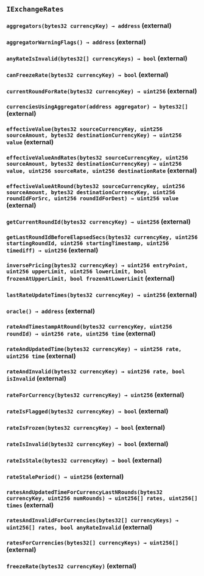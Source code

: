 ## `IExchangeRates`

### `aggregators(bytes32 currencyKey) → address` (external)

### `aggregatorWarningFlags() → address` (external)

### `anyRateIsInvalid(bytes32[] currencyKeys) → bool` (external)

### `canFreezeRate(bytes32 currencyKey) → bool` (external)

### `currentRoundForRate(bytes32 currencyKey) → uint256` (external)

### `currenciesUsingAggregator(address aggregator) → bytes32[]` (external)

### `effectiveValue(bytes32 sourceCurrencyKey, uint256 sourceAmount, bytes32 destinationCurrencyKey) → uint256 value` (external)

### `effectiveValueAndRates(bytes32 sourceCurrencyKey, uint256 sourceAmount, bytes32 destinationCurrencyKey) → uint256 value, uint256 sourceRate, uint256 destinationRate` (external)

### `effectiveValueAtRound(bytes32 sourceCurrencyKey, uint256 sourceAmount, bytes32 destinationCurrencyKey, uint256 roundIdForSrc, uint256 roundIdForDest) → uint256 value` (external)

### `getCurrentRoundId(bytes32 currencyKey) → uint256` (external)

### `getLastRoundIdBeforeElapsedSecs(bytes32 currencyKey, uint256 startingRoundId, uint256 startingTimestamp, uint256 timediff) → uint256` (external)

### `inversePricing(bytes32 currencyKey) → uint256 entryPoint, uint256 upperLimit, uint256 lowerLimit, bool frozenAtUpperLimit, bool frozenAtLowerLimit` (external)

### `lastRateUpdateTimes(bytes32 currencyKey) → uint256` (external)

### `oracle() → address` (external)

### `rateAndTimestampAtRound(bytes32 currencyKey, uint256 roundId) → uint256 rate, uint256 time` (external)

### `rateAndUpdatedTime(bytes32 currencyKey) → uint256 rate, uint256 time` (external)

### `rateAndInvalid(bytes32 currencyKey) → uint256 rate, bool isInvalid` (external)

### `rateForCurrency(bytes32 currencyKey) → uint256` (external)

### `rateIsFlagged(bytes32 currencyKey) → bool` (external)

### `rateIsFrozen(bytes32 currencyKey) → bool` (external)

### `rateIsInvalid(bytes32 currencyKey) → bool` (external)

### `rateIsStale(bytes32 currencyKey) → bool` (external)

### `rateStalePeriod() → uint256` (external)

### `ratesAndUpdatedTimeForCurrencyLastNRounds(bytes32 currencyKey, uint256 numRounds) → uint256[] rates, uint256[] times` (external)

### `ratesAndInvalidForCurrencies(bytes32[] currencyKeys) → uint256[] rates, bool anyRateInvalid` (external)

### `ratesForCurrencies(bytes32[] currencyKeys) → uint256[]` (external)

### `freezeRate(bytes32 currencyKey)` (external)

